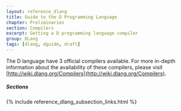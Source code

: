 ```yaml
---
layout: reference_dlang
title: Guide to the D Programming Language
chapter: Preliminaries
section: Compilers
excerpt: Getting a D programming language compiler
group: DLang
tags: [dlang, dguide, draft]
---
```


The D language have 3 official compilers available.
For more in-depth information about the availability of these compilers, please visit [http://wiki.dlang.org/Compilers](http://wiki.dlang.org/Compilers).

##### Sections
{% include reference_dlang_subsection_links.html %}